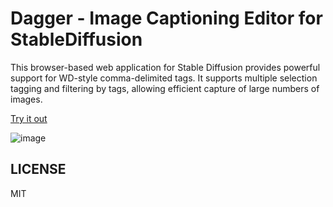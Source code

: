 # Dagger - Image Captioning Editor for StableDiffusion

This browser-based web application for Stable Diffusion provides powerful support for WD-style comma-delimited tags. It supports multiple selection tagging and filtering by tags, allowing efficient capture of large numbers of images.

[Try it out](https://dagger.anyfrog.net)

![image](https://github.com/kznrluk/dagger/assets/29700428/ff2bbfbf-97df-4bd9-9bae-2827b7093f54)

## LICENSE
MIT
